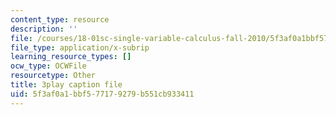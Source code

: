 ```yaml
---
content_type: resource
description: ''
file: /courses/18-01sc-single-variable-calculus-fall-2010/5f3af0a1bbf577179279b551cb933411_rqkvDrYmKcc.srt
file_type: application/x-subrip
learning_resource_types: []
ocw_type: OCWFile
resourcetype: Other
title: 3play caption file
uid: 5f3af0a1-bbf5-7717-9279-b551cb933411
---
```

